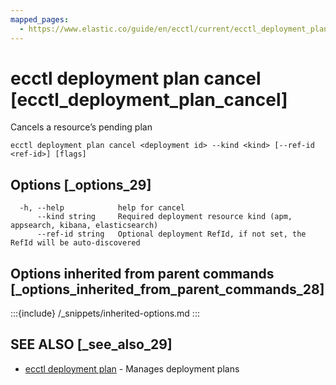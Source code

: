 ```yaml
---
mapped_pages:
  - https://www.elastic.co/guide/en/ecctl/current/ecctl_deployment_plan_cancel.html
---
```


# ecctl deployment plan cancel [ecctl_deployment_plan_cancel]

Cancels a resource’s pending plan

```
ecctl deployment plan cancel <deployment id> --kind <kind> [--ref-id <ref-id>] [flags]
```


## Options [_options_29]

```
  -h, --help            help for cancel
      --kind string     Required deployment resource kind (apm, appsearch, kibana, elasticsearch)
      --ref-id string   Optional deployment RefId, if not set, the RefId will be auto-discovered
```


## Options inherited from parent commands [_options_inherited_from_parent_commands_28]

:::{include} /_snippets/inherited-options.md
:::


## SEE ALSO [_see_also_29]

* [ecctl deployment plan](/reference/ecctl_deployment_plan.md)	 - Manages deployment plans

